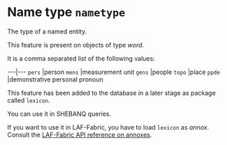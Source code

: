 # Name type `nametype`


The type of a named entity.

This feature is present on objects of type *word*.

It is a comma separated list of the following values:

---|---
`pers`   |person
`mens`   |measurement unit
`gens`   |people
`topo`   |place
`ppde`   |demonstrative personal pronoun

This feature has been added to the database in a later stage as package called `lexicon`.

You can use it in SHEBANQ queries.

If you want to use it in LAF-Fabric, you have to load `lexicon` as *annox*.
Consult the [LAF-Fabric API reference on annoxes](http://laf-fabric.readthedocs.io/en/latest/texts/API-reference.html#extra-annotation-packages).

